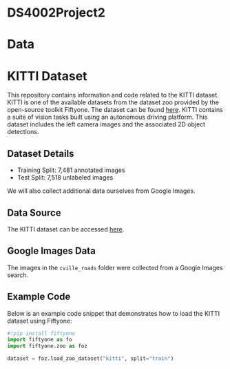 # DS4002Project2


# Data

# KITTI Dataset

This repository contains information and code related to the KITTI dataset. KITTI is one of the available datasets from the dataset zoo provided by the open-source toolkit Fiftyone. The dataset can be found [here](https://www.cvlibs.net/datasets/kitti/). KITTI contains a suite of vision tasks built using an autonomous driving platform. This dataset includes the left camera images and the associated 2D object detections.

## Dataset Details

- Training Split: 7,481 annotated images
- Test Split: 7,518 unlabeled images

We will also collect additional data ourselves from Google Images.

## Data Source

The KITTI dataset can be accessed [here](https://www.cvlibs.net/datasets/kitti/).

## Google Images Data

The images in the `cville_roads` folder were collected from a Google Images search.

## Example Code

Below is an example code snippet that demonstrates how to load the KITTI dataset using Fiftyone:

```python
#!pip install fiftyone
import fiftyone as fo
import fiftyone.zoo as foz

dataset = foz.load_zoo_dataset("kitti", split="train")
